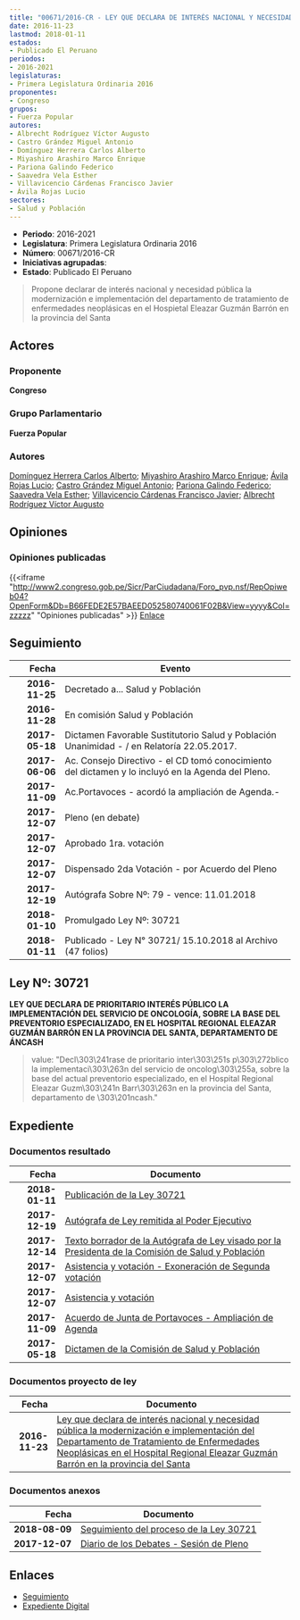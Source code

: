 ```yaml
---
title: "00671/2016-CR - LEY QUE DECLARA DE INTERÉS NACIONAL Y NECESIDAD PÚBLICA LA MODERNIZACIÓN E IMPLEMENTACIÓN DEL DEPARTAMENTO DE TRATAMIENTO DE ENFERMEDADES NEOPLÁSICAS EN EL HOSPITAL REGIONAL ELEAZAR GUZMÁN BARRÓN EN LA PROVINCIA DEL SANTA"
date: 2016-11-23
lastmod: 2018-01-11
estados:
- Publicado El Peruano
periodos:
- 2016-2021
legislaturas:
- Primera Legislatura Ordinaria 2016
proponentes:
- Congreso
grupos:
- Fuerza Popular
autores:
- Albrecht Rodríguez Víctor Augusto
- Castro Grández Miguel Antonio
- Domínguez Herrera Carlos Alberto
- Miyashiro Arashiro Marco Enrique
- Pariona Galindo Federico
- Saavedra Vela Esther
- Villavicencio Cárdenas Francisco Javier
- Ávila Rojas Lucio
sectores:
- Salud y Población
---
```

- **Periodo**: 2016-2021
- **Legislatura**: Primera Legislatura Ordinaria 2016
- **Número**: 00671/2016-CR
- **Iniciativas agrupadas**: 
- **Estado**: Publicado El Peruano

> Propone declarar de interés nacional y necesidad pública la modernización e implementación del departamento de tratamiento de enfermedades neoplásicas en el Hospietal Eleazar Guzmán Barrón en la provincia del Santa


## Actores

### Proponente

**Congreso**

### Grupo Parlamentario

**Fuerza Popular**

### Autores

[Domínguez Herrera Carlos Alberto](mailto:mailto:cdominguez@congreso.gob.pe); [Miyashiro Arashiro Marco Enrique](mailto:mailto:mmiyashiro@congreso.gob.pe); [Ávila Rojas Lucio](mailto:mailto:lavilar@congreso.gob.pe); [Castro Grández Miguel Antonio](mailto:mailto:macastro@congreso.gob.pe); [Pariona Galindo Federico](mailto:mailto:fpariona@congreso.gob.pe); [Saavedra Vela Esther](mailto:mailto:esaavedra@congreso.gob.pe); [Villavicencio Cárdenas Francisco Javier](mailto:mailto:fvillavicencio@congreso.gob.pe); [Albrecht Rodríguez Víctor Augusto](mailto:mailto:valbrecht@congreso.gob.pe)

## Opiniones

### Opiniones publicadas

{{<iframe "http://www2.congreso.gob.pe/Sicr/ParCiudadana/Foro_pvp.nsf/RepOpiweb04?OpenForm&Db=B66FEDE2E57BAEED052580740061F02B&View=yyyy&Col=zzzzz" "Opiniones publicadas" >}}
[Enlace](http://www2.congreso.gob.pe/Sicr/ParCiudadana/Foro_pvp.nsf/RepOpiweb04?OpenForm&Db=B66FEDE2E57BAEED052580740061F02B&View=yyyy&Col=zzzzz)


## Seguimiento

| Fecha | Evento |
|------:|--------|
| **2016-11-25** | Decretado a... Salud y Población |
| **2016-11-28** | En comisión Salud y Población |
| **2017-05-18** | Dictamen Favorable Sustitutorio Salud y Población Unanimidad - / en Relatoría 22.05.2017. |
| **2017-06-06** | Ac. Consejo Directivo - el CD tomó conocimiento del dictamen y lo incluyó en la Agenda del Pleno. |
| **2017-11-09** | Ac.Portavoces - acordó la ampliación de Agenda.- |
| **2017-12-07** | Pleno (en debate) |
| **2017-12-07** | Aprobado 1ra. votación |
| **2017-12-07** | Dispensado 2da Votación - por Acuerdo del Pleno |
| **2017-12-19** | Autógrafa Sobre Nº: 79 - vence: 11.01.2018 |
| **2018-01-10** | Promulgado Ley Nº: 30721 |
| **2018-01-11** | Publicado - Ley N° 30721/ 15.10.2018 al Archivo (47 folios) |

## Ley Nº: 30721

**LEY QUE DECLARA DE PRIORITARIO INTERÉS PÚBLICO LA IMPLEMENTACIÓN DEL SERVICIO DE ONCOLOGÍA, SOBRE LA BASE DEL PREVENTORIO ESPECIALIZADO, EN EL HOSPITAL REGIONAL ELEAZAR GUZMÁN BARRÓN EN LA PROVINCIA DEL SANTA, DEPARTAMENTO DE ÁNCASH**

> value: "Decl\303\241rase de prioritario inter\303\251s p\303\272blico la implementaci\303\263n del servicio de oncolog\303\255a, sobre la base del actual preventorio especializado, en el Hospital Regional Eleazar Guzm\303\241n Barr\303\263n en la provincia del Santa, departamento de \303\201ncash."


## Expediente

### Documentos resultado

| Fecha | Documento |
|------:|-----------|
| **2018-01-11** | [Publicación de la Ley 30721](http://www.leyes.congreso.gob.pe/Documentos/2016_2021/ADLP/Normas_Legales/30721-LEY.pdf) |
| **2017-12-19** | [Autógrafa de Ley remitida al Poder Ejecutivo](http://www.leyes.congreso.gob.pe/Documentos/2016_2021/ADLP/Texto_Aprobado/AU0067120171219.pdf) |
| **2017-12-14** | [Texto borrador de la Autógrafa de Ley visado por la Presidenta de la Comisión de Salud y Población](http://www.leyes.congreso.gob.pe/Documentos/2016_2021/Texto_Borrador_de_Autografa/BAU0067120171214.pdf) |
| **2017-12-07** | [Asistencia y votación - Exoneración de Segunda votación](http://www.leyes.congreso.gob.pe/Documentos/2016_2021/Asistencia_y_Votacion/Proyectos_de_Ley/Exoneracion_de_Segunda_Votacion/AVES0067120171207..pdf) |
| **2017-12-07** | [Asistencia y votación](http://www.leyes.congreso.gob.pe/Documentos/2016_2021/Asistencia_y_Votacion/Proyectos_de_Ley/AV0067120171207..pdf) |
| **2017-11-09** | [Acuerdo de Junta de Portavoces - Ampliación de Agenda](http://www.leyes.congreso.gob.pe/Documentos/2016_2021/Acuerdos/Junta_Portavoces/AJP0067120171109.PDF) |
| **2017-05-18** | [Dictamen de la Comisión de Salud y Población](http://www.leyes.congreso.gob.pe/Documentos/2016_2021/Dictamenes/Proyectos_de_Ley/00671DC21MAY20170518..pdf) |

### Documentos proyecto de ley

| Fecha | Documento |
|------:|-----------|
| **2016-11-23** | [Ley que declara de interés nacional y necesidad pública la modernización e implementación del Departamento de Tratamiento de Enfermedades Neoplásicas en el Hospital Regional Eleazar Guzmán Barrón en la provincia del Santa](http://www.leyes.congreso.gob.pe/Documentos/2016_2021/Proyectos_de_Ley_y_de_Resoluciones_Legislativas/PL0067120161123..pdf) |

### Documentos anexos

| Fecha | Documento |
|------:|-----------|
| **2018-08-09** | [Seguimiento del proceso de la Ley 30721](http://www.leyes.congreso.gob.pe/Documentos/2016_2021/Seguimiento_de_Proyectos_de_Ley/00671PL20180809.pdf) |
| **2017-12-07** | [Diario de los Debates - Sesión de Pleno](http://www.leyes.congreso.gob.pe/Documentos/2016_2021/ADLP/Diario_Debates/30721-TDD.pdf) |

## Enlaces

- [Seguimiento](http://www2.congreso.gob.pe/Sicr/TraDocEstProc/CLProLey2016.nsf/f7fff46988ca05b1052578e100829cc7/efb1af2702ed6228052580740077c254?OpenDocument)
- [Expediente Digital](http://www2.congreso.gob.pe/Sicr/TraDocEstProc/Expvirt_2011.nsf/visbusqptramdoc1621/00671?opendocument)

